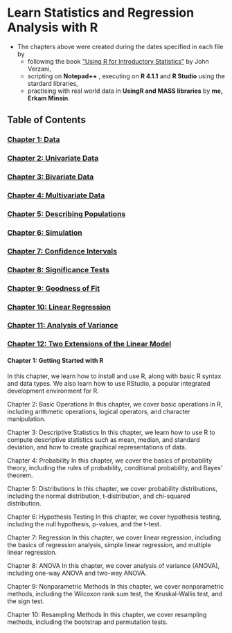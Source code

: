 # Learn Statistics and Regression Analysis with R

+ The chapters above were created during the dates specified in each file by 
  + following the book ["Using R for Introductory Statistics"](https://cbb.sjtu.edu.cn/~mywu/bi217/usingR.pdf) by John Verzani,
  + scripting on **Notepad++** , executing on **R 4.1.1** and **R Studio** using the stardard libraries,
  + practising with real world data in **UsingR and MASS libraries** by **me, Erkam Minsin**.

## Table of Contents
### [Chapter 1: Data](#chapter-1-:-data)
### [Chapter 2: Univariate Data](#chapter-2-:-univariate-data)
### [Chapter 3: Bivariate Data](#chapter-3-:-bivariate-data)
### [Chapter 4: Multivariate Data](#chapter-4-:-multivariate-data)
### [Chapter 5: Describing Populations](#chapter-5-:-describing-populations)
### [Chapter 6: Simulation](#chapter-6-:-simulation)
### [Chapter 7: Confidence Intervals](#chapter-7-:-confidence-intervals)
### [Chapter 8: Significance Tests](#chapter-8-:-significance-tests)
### [Chapter 9: Goodness of Fit](#chapter-9-:-goodness-of-fit)
### [Chapter 10: Linear Regression](#chapter-10-:-linear-regression)
### [Chapter 11: Analysis of Variance](#chapter-11-:-analysis-of-variance)
### [Chapter 12: Two Extensions of the Linear Model](chapter-12-:-two-extensions-of-the-linear-model)

#### Chapter 1: Getting Started with R
In this chapter, we learn how to install and use R, along with basic R syntax and data types. We also learn how to use RStudio, a popular integrated development environment for R.

Chapter 2: Basic Operations
In this chapter, we cover basic operations in R, including arithmetic operations, logical operators, and character manipulation.

Chapter 3: Descriptive Statistics
In this chapter, we learn how to use R to compute descriptive statistics such as mean, median, and standard deviation, and how to create graphical representations of data.

Chapter 4: Probability
In this chapter, we cover the basics of probability theory, including the rules of probability, conditional probability, and Bayes' theorem.

Chapter 5: Distributions
In this chapter, we cover probability distributions, including the normal distribution, t-distribution, and chi-squared distribution.

Chapter 6: Hypothesis Testing
In this chapter, we cover hypothesis testing, including the null hypothesis, p-values, and the t-test.

Chapter 7: Regression
In this chapter, we cover linear regression, including the basics of regression analysis, simple linear regression, and multiple linear regression.

Chapter 8: ANOVA
In this chapter, we cover analysis of variance (ANOVA), including one-way ANOVA and two-way ANOVA.

Chapter 9: Nonparametric Methods
In this chapter, we cover nonparametric methods, including the Wilcoxon rank sum test, the Kruskal-Wallis test, and the sign test.

Chapter 10: Resampling Methods
In this chapter, we cover resampling methods, including the bootstrap and permutation tests.
